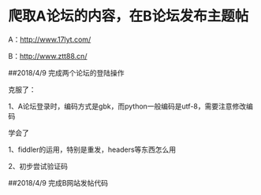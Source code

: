 # 爬取A论坛的内容，在B论坛发布主题帖

A：http://www.17lyt.com/

B：http://www.ztt88.cn/

##2018/4/9
完成两个论坛的登陆操作

克服了：

1、A论坛登录时，编码方式是gbk，而python一般编码是utf-8，需要注意修改编码

学会了

1、fiddler的运用，特别是重发，headers等东西怎么用

2、初步尝试验证码


##2018/4/9
完成B网站发帖代码